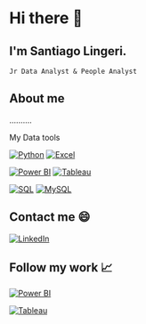 # Hi there 👋

## I'm Santiago Lingeri.
    Jr Data Analyst & People Analyst

## About me

..........

My Data tools

[![Python](https://img.shields.io/badge/Python-3.x-blue?logo=python)](https://www.python.org/)
    [![Excel](https://img.shields.io/badge/Excel-2016-green?logo=microsoft-excel)](https://www.microsoft.com/en-us/microsoft-365/excel)

[![Power BI](https://img.shields.io/badge/Power%20BI-Desktop-yellow?logo=power-bi)](https://powerbi.microsoft.com/)
[![Tableau](https://img.shields.io/badge/Tableau-Data%20Visualization-blueviolet?logo=tableau)](https://www.tableau.com/)

[![SQL](https://img.shields.io/badge/SQL-Database-red?logo=sql)](https://en.wikipedia.org/wiki/SQL)
    [![MySQL](https://img.shields.io/badge/MySQL-Database-orange?logo=mysql)](https://www.mysql.com/)

## Contact me :smile:

[![LinkedIn](https://img.shields.io/badge/LinkedIn-Profile-blue?logo=linkedin)](https://www.linkedin.com/in/SantiagoLingeri)

## Follow my work 📈

[![Power BI](https://img.shields.io/badge/Power%20BI-Public%20Work-yellow?logo=power-bi)](https://app.powerbi.com/groups/me/apps/your-public-work-id/dashboards)

[![Tableau](https://img.shields.io/badge/Tableau-Public%20Profile-blueviolet?logo=tableau)](https://public.tableau.com/profile/your-tableau-username)
